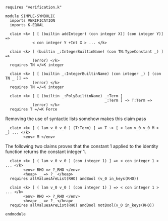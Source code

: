 ```k
requires "verification.k"

module SIMPLE-SYMBOLIC
  imports VERIFICATION
  imports K-EQUAL

  claim <k> [ [ (builtin addInteger) (con integer X)] (con integer Y)] =>
            < con integer Y +Int X > ... </k>

  claim <k> [ (builtin _:IntegerBuiltinName) (con TN:TypeConstant _) ] =>
            (error) </k>
  requires TN =/=K integer

  claim <k> [ [ (builtin _:IntegerBuiltinName) (con integer _) ] (con TN _ )] =>
            (error) </k>
  requires TN =/=K integer

  claim <k> [ [ (builtin _:PolyBuiltinName) _:Term ]
                                            _:Term ] ~> T:Term =>
            (error) </k>
  requires T =/=K Force
```
 Removing the use of syntactic lists somehow makes this claim pass

```k
  claim <k> [ ( lam v_0 v_0 ) (T:Term) ] => T ~> [ < lam v_0 v_0 M > _] ... </k>
        <env> M </env>
```

The following two claims proves that the constant 1 applied to the identity function returns the
constant integer 1.

```k
  claim <k> [ ( lam v_0 v_0 ) (con integer 1) ] => < con integer 1 > ... </k>
        <env> RHO => ?_RHO </env>
        <heap> _ => ?_ </heap>
  requires allValuesAreList(RHO) andBool (v_0 in_keys(RHO))

  claim <k> [ ( lam v_0 v_0 ) (con integer 1) ] => < con integer 1 > ... </k>
        <env> RHO => ?_RHO </env>
        <heap> _ => ?_ </heap>
  requires allValuesAreList(RHO) andBool notBool(v_0 in_keys(RHO))

endmodule
```
